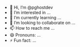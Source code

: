 - 👋 Hi, I’m @pghostdev
- 👀 I’m interested in ...
- 🌱 I’m currently learning ...
- 💞️ I’m looking to collaborate on ...
- 📫 How to reach me ...
- 😄 Pronouns: ...
- ⚡ Fun fact: ...

<!---
pghostdev/pghostdev is a ✨ special ✨ repository because its `README.md` (this file) appears on your GitHub profile.
You can click the Preview link to take a look at your changes.
--->
